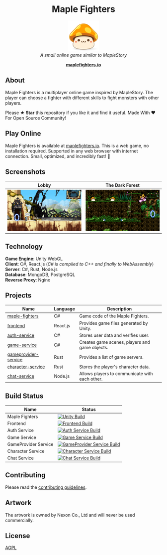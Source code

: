 <h1 align="center">Maple Fighters</h1>
<p align="center">
  <img src="docs/images/maplestory-icon.png" width="100px" height="100px"/>
  <br><i>A small online game similar to MapleStory</i><br>
</p>
<p align="center">
  <a href="http://maplefighters.io"><strong>maplefighters.io</strong></a>
  <br>
</p>

## About

Maple Fighters is a multiplayer online game inspired by MapleStory. The player can choose a fighter with different skills to fight monsters with other players.

Please **★ Star** this repository if you like it and find it useful. Made With :heart: For Open Source Community!

## Play Online

Maple Fighters is available at [maplefighters.io](http://maplefighters.io). This is a web game, no installation required. Supported in any web browser with internet connection. Small, optimized, and incredibly fast! 🚀

## Screenshots

| Lobby                             | The Dark Forest                             |
| --------------------------------- | ------------------------------------------- |
| <img src="docs/images/lobby.png"> | <img src="docs/images/the-dark-forest.png"> |

## Technology

**Game Engine**: Unity WebGL  
**Client**: C#, React.js (_C# is compiled to C++ and finally to WebAssembly_)  
**Server**: C#, Rust, Node.js  
**Database**: MongoDB, PostgreSQL  
**Reverse Proxy**: Nginx

## Projects

| Name                                               | Language | Description                                    |
| -------------------------------------------------- | -------- | ---------------------------------------------- |
| [maple-fighters](./src/maple-fighters)             | C#       | Game code of the Maple Fighters.               |
| [frontend](./src/frontend)                         | React.js | Provides game files generated by Unity.        |
| [auth-service](./src/auth-service)                 | C#       | Stores user data and verifies user.            |
| [game-service](./src/game-service)                 | C#       | Creates game scenes, players and game objects. |
| [gameprovider-service](./src/gameprovider-service) | Rust     | Provides a list of game servers.               |
| [character-service](./src/character-service)       | Rust     | Stores the player's character data.            |
| [chat-service](./src/chat-service)                 | Node.js  | Allows players to communicate with each other. |

## Build Status

| Name                 | Status                                                                                                                                                                                                                                |
| -------------------- | ------------------------------------------------------------------------------------------------------------------------------------------------------------------------------------------------------------------------------------- |
| Maple Fighters       | [![Unity Build](https://github.com/codingben/maple-fighters/actions/workflows/unity-build.yml/badge.svg)](https://github.com/codingben/maple-fighters/actions/workflows/unity-build.yml)                                              |
| Frontend             | [![Frontend Build](https://github.com/codingben/maple-fighters/actions/workflows/frontend-build.yml/badge.svg)](https://github.com/codingben/maple-fighters/actions/workflows/frontend-build.yml)                                     |
| Auth Service         | [![Auth Service Build](https://github.com/codingben/maple-fighters/actions/workflows/auth-service-build.yml/badge.svg)](https://github.com/codingben/maple-fighters/actions/workflows/auth-service-build.yml)                         |
| Game Service         | [![Game Service Build](https://github.com/codingben/maple-fighters/actions/workflows/game-service-build.yml/badge.svg)](https://github.com/codingben/maple-fighters/actions/workflows/game-service-build.yml)                         |
| GameProvider Service | [![GameProvider Service Build](https://github.com/codingben/maple-fighters/actions/workflows/gameprovider-service-build.yml/badge.svg)](https://github.com/codingben/maple-fighters/actions/workflows/gameprovider-service-build.yml) |
| Character Service    | [![Character Service Build](https://github.com/codingben/maple-fighters/actions/workflows/character-service-build.yml/badge.svg)](https://github.com/codingben/maple-fighters/actions/workflows/character-service-build.yml)          |
| Chat Service         | [![Chat Service Build](https://github.com/codingben/maple-fighters/actions/workflows/chat-service-build.yml/badge.svg)](https://github.com/codingben/maple-fighters/actions/workflows/chat-service-build.yml)                         |

## Contributing

Please read the [contributing guidelines](CONTRIBUTING.md).

## Artwork

The artwork is owned by Nexon Co., Ltd and will never be used commercially.

## License

[AGPL](https://choosealicense.com/licenses/agpl-3.0/)
